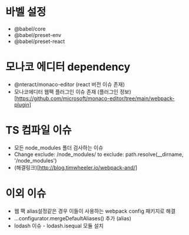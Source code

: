 # 바벨 설정

- @babel/core
- @babel/preset-env
- @babel/preset-react

# 모나코 에디터 dependency

- @nteract/monaco-editor (react 버전 이슈 존재)
- 모나코에디터 웹팩 플러그인 이슈 존재 (플러그인 정보)[https://github.com/microsoft/monaco-editor/tree/main/webpack-plugin]

# TS 컴파일 이슈

- 모든 node_modules 폴더 검사하는 이슈
- Change exclude: /node_modules/ to exclude: path.resolve(\_\_dirname, '/node_modules')
- (해결링크)[http://blog.timwheeler.io/webpack-and/]

# 이외 이슈

- 웹 팩 alias설정같은 경우 이들이 사용하는 webpack config 패키지로 해결
- ...configurator.mergeDefaultAliases() 추가 (alias)
- lodash 이슈 - lodash.isequal 모듈 설치
